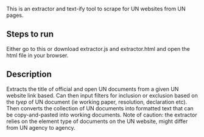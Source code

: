 This is an extractor and text-ify tool to scrape for UN websites from UN pages. 

<h2>Steps to run</h2>
Either go to this <a href="https://htmlpreview.github.io/?https://github.com/philiptham2546/extractor/blob/main/extractor.html" text="link"></a> or download extractor.js and extractor.html and open the html file in your browser.

<h2>Description</h2>
Extracts the title of official and open UN documents from a given UN website link based. Can then input filters for inclusion or exclusion based on the <i>tyep</i> of UN document (ie working paper, resolution, declaration etc). Then converts the collection of UN documents into formatted text that can be copy-and-pasted into working documents. Note of caution: the extractor relies on the element type of documents on the UN website, might differ from UN agency to agency.
